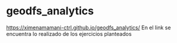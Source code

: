 # geodfs_analytics
https://ximenamamani-ctrl.github.io/geodfs_analytics/
En el link se encuentra lo realizado de los ejercicios planteados 
